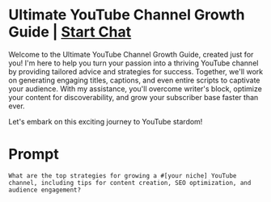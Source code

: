

# Ultimate YouTube Channel Growth Guide | [Start Chat](https://gptcall.net/chat.html?data=%7B%22contact%22%3A%7B%22id%22%3A%22535b84a5-ae6e-4492-8a1d-4f4999e63d61%22%2C%22flow%22%3Atrue%7D%7D)
Welcome to the Ultimate YouTube Channel Growth Guide, created just for you! I'm here to help you turn your passion into a thriving YouTube channel by providing tailored advice and strategies for success. Together, we'll work on generating engaging titles, captions, and even entire scripts to captivate your audience. With my assistance, you'll overcome writer's block, optimize your content for discoverability, and grow your subscriber base faster than ever. 



Let's embark on this exciting journey to YouTube stardom!

# Prompt

```
What are the top strategies for growing a #[your niche] YouTube channel, including tips for content creation, SEO optimization, and audience engagement?
```





